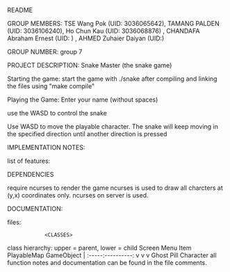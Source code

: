 README

GROUP MEMBERS: TSE Wang Pok (UID: 3036065642), TAMANG PALDEN (UID: 3036106240), Ho Chun Kau (UID: 3036068876) , CHANDAFA Abraham Ernest (UID: ) , AHMED Zuhaier Daiyan (UID:)

GROUP NUMBER: group 7

PROJECT DESCRIPTION: Snake Master (the snake game)

Starting the game: 
start the game with ./snake after compiling and linking the files using "make compile"


Playing the Game:
Enter your name (without spaces)

use the WASD to control the snake 

Use WASD to move the playable character. The snake will keep moving in the specified direction until another direction is pressed

IMPLEMENTATION NOTES:

list of features:


DEPENDENCIES

require ncurses to render the game ncurses is used to draw all charcters at (y,x) coordinates only. ncurses on server is used.

DOCUMENTATION:

files:


                <CLASSES>
class hierarchy: upper = parent, lower = child
Screen Menu Item PlayableMap GameObject | :-----:----------: v v v
Ghost Pill Character all function notes and documentation can be found in the file comments.
